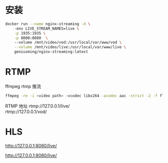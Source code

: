 # 安装
```bash
docker run --name nginx-streaming -d \   
    -env LIVE_STREAM_NAMES=live \
    -p 1935:1935 \
    -p 8080:8080  \ 
    --volume /mnt/video/vod:/usr/local/var/www/vod \
    --volume /mnt/video/live:/usr/local/var/www/live \
    geniusming/nginx-streaming:latest
```
# RTMP
 ffmpeg rtmp 推流
```bash
ffmpeg -re -i <video path> -vcodec libx264 -acodec aac -strict -2 -f flv rtmp://127.0.0.1/live/<live stream name>
```
RTMP 地址
rtmp://127.0.0.1/live/<live stream name>    
rtmp://127.0.0.1/vod/<vod stream name>

# HLS
http://127.0.0.1:8080/live/<live stream name>
    
http://127.0.0.1:8080/live/<vod stream name>

